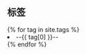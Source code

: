 <div id="tags">
<h2>标签</h2>
{% for tag in site.tags %}
<li id="{{ tag[0] }}-ref">--{{ tag[0] }}--</li>
{% endfor %}
</ul>
</div>